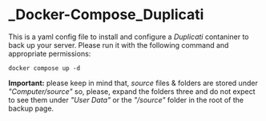 # _Docker-Compose_Duplicati

This is a yaml config file to install and configure a *Duplicati* contaniner to back up your server. Please run it with the following command and appropriate permissions:

    docker compose up -d

**Important:** please keep in mind that, *source* files & folders are stored under *"Computer/source"* so, please, expand the folders three and do not expect to see them under *"User Data"* or the *"/source"* folder in the root of the backup page.
